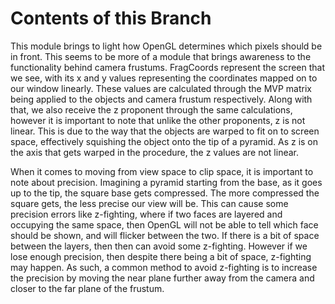 # Contents of this Branch
This module brings to light how OpenGL determines which pixels should be in front. This seems to be more of a module that brings awareness to the functionality behind camera frustums. FragCoords represent the screen that we see, with its x and y values representing the coordinates mapped on to our window linearly. These values are calculated through the MVP matrix being applied to the objects and camera frustum respectively. Along with that, we also receive the z proponent through the same calculations, however it is important to note that unlike the other proponents, z is not linear. This is due to the way that the objects are warped to fit on to screen space, effectively squishing the object onto the tip of a pyramid. As z is on the axis that gets warped in the procedure, the z values are not linear.

When it comes to moving from view space to clip space, it is important to note about precision. Imagining a pyramid starting from the base, as it goes up to the tip, the square base gets compressed. The more compressed the square gets, the less precise our view will be. This can cause some precision errors like z-fighting, where if two faces are layered and occupying the same space, then OpenGL will not be able to tell which face should be shown, and will flicker between the two. If there is a bit of space between the layers, then then can avoid some z-fighting. However if we lose enough precision, then despite there being a bit of space, z-fighting may happen. As such, a common method to avoid z-fighting is to increase the precision by moving the near plane further away from the camera and closer to the far plane of the frustum.
